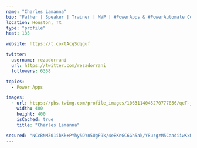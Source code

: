 ```yaml
---
name: "Charles Lamanna"
bio: "Father | Speaker | Trainer | MVP | #PowerApps & #PowerAutomate Community Super User | YouTuber Right-pointing triangle http://youtube.com/c/rezadorrani | Learn - Share - Clockwise rightwards and leftwards open circle arrows"
location: Houston, TX
type: "profile"
heat: 135

website: https://t.co/tAcqSdqguf

twitter:
  username: rezadorrani
  url: https://twitter.com/rezadorrani
  followers: 6358

topics:
  - Power Apps

images:
  - url: https://pbs.twimg.com/profile_images/1063114045270777856/qeT-jpWr_400x400.jpg
    width: 400
    height: 400
    isCached: true
    title: "Charles Lamanna"

secured: "NCcBNMZ01ibKk+PYhy5DYn5UgF9k/4eBKnGC6Gh5ak/Y8uzgzM5CaadiiwKxMVjKn69YmfB+iRqoVmVo+weLsuNY0Nbq+/hh/odwHhq4hMjPdyTZrabomcyClyYCkQfHypd6f3zuu3T7RtvXopRc3W3Kxfsc5A0S93O9zcIKUqm/jhDI/d55KnMmS+9z6UfM2xDDuI8Z51XyuO7LxXaE9I2gAE/THlYBLbUzbRfiOjn4tinu6F6EOoxILHA9zJAwXP1R4EJyJVzIU0DKO3x6hzmByI76ksPgqQjGQqG3+rBgvuodwX2XS9thclt1d7U1MLUHW/VuG8JT+k0s7wqfTdbuURcfigvVQiub9CAtRU4mvqy8dCUCDlo59Z2xQng+uZmX3w+FE4MOHd4mW6pqL+ph51SDEA7qFA9F0IRwunU=;SbUWaKELA9hbkDDYGkr1/g=="
---
```


